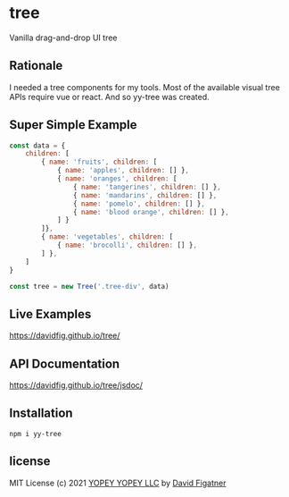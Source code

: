 # tree
Vanilla drag-and-drop UI tree

## Rationale
I needed a tree components for my tools. Most of the available visual tree APIs require vue or react. And so yy-tree was created.

## Super Simple Example
```js
const data = {
    children: [
        { name: 'fruits', children: [
            { name: 'apples', children: [] },
            { name: 'oranges', children: [
                { name: 'tangerines', children: [] },
                { name: 'mandarins', children: [] },
                { name: 'pomelo', children: [] },
                { name: 'blood orange', children: [] },
            ] }
        ]},
        { name: 'vegetables', children: [
            { name: 'brocolli', children: [] },
        ] },
    ]
}

const tree = new Tree('.tree-div', data)
```

## Live Examples
https://davidfig.github.io/tree/

## API Documentation
https://davidfig.github.io/tree/jsdoc/


## Installation

    npm i yy-tree

## license
MIT License
(c) 2021 [YOPEY YOPEY LLC](https://yopeyopey.com/) by [David Figatner](https://twitter.com/yopey_yopey/)
